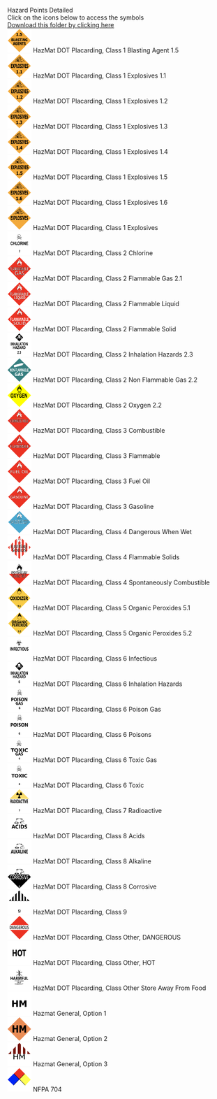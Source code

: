 Hazard Points Detailed<br>Click on the icons below to access the symbols<br><a href='https://minhaskamal.github.io/DownGit/#/home?url=https://github.com/NAPSG/DHS-Symbol-Server/tree/main/dhs-symbol/assets/icons/Hazardous%20Materials/Hazardous%20Materials'>Download this folder by clicking here</a><br><a href='https://github.com/NAPSG/DHS-Symbol-Server/raw/main/dhs-symbol/assets/icons/Hazardous%20Materials/Hazardous%20Materials/icon-JAAA.svg'><img src='icon-JAAA.svg' width='55'></a> HazMat DOT Placarding, Class 1 Blasting Agent 1.5<br><a href='https://github.com/NAPSG/DHS-Symbol-Server/raw/main/dhs-symbol/assets/icons/Hazardous%20Materials/Hazardous%20Materials/icon-JAAB.svg'><img src='icon-JAAB.svg' width='55'></a> HazMat DOT Placarding, Class 1 Explosives 1.1<br><a href='https://github.com/NAPSG/DHS-Symbol-Server/raw/main/dhs-symbol/assets/icons/Hazardous%20Materials/Hazardous%20Materials/icon-JAAC.svg'><img src='icon-JAAC.svg' width='55'></a> HazMat DOT Placarding, Class 1 Explosives 1.2<br><a href='https://github.com/NAPSG/DHS-Symbol-Server/raw/main/dhs-symbol/assets/icons/Hazardous%20Materials/Hazardous%20Materials/icon-JAAD.svg'><img src='icon-JAAD.svg' width='55'></a> HazMat DOT Placarding, Class 1 Explosives 1.3<br><a href='https://github.com/NAPSG/DHS-Symbol-Server/raw/main/dhs-symbol/assets/icons/Hazardous%20Materials/Hazardous%20Materials/icon-JAAE.svg'><img src='icon-JAAE.svg' width='55'></a> HazMat DOT Placarding, Class 1 Explosives 1.4<br><a href='https://github.com/NAPSG/DHS-Symbol-Server/raw/main/dhs-symbol/assets/icons/Hazardous%20Materials/Hazardous%20Materials/icon-JAAF.svg'><img src='icon-JAAF.svg' width='55'></a> HazMat DOT Placarding, Class 1 Explosives 1.5<br><a href='https://github.com/NAPSG/DHS-Symbol-Server/raw/main/dhs-symbol/assets/icons/Hazardous%20Materials/Hazardous%20Materials/icon-JAAG.svg'><img src='icon-JAAG.svg' width='55'></a> HazMat DOT Placarding, Class 1 Explosives 1.6<br><a href='https://github.com/NAPSG/DHS-Symbol-Server/raw/main/dhs-symbol/assets/icons/Hazardous%20Materials/Hazardous%20Materials/icon-JAAH.svg'><img src='icon-JAAH.svg' width='55'></a> HazMat DOT Placarding, Class 1 Explosives<br><a href='https://github.com/NAPSG/DHS-Symbol-Server/raw/main/dhs-symbol/assets/icons/Hazardous%20Materials/Hazardous%20Materials/icon-JAAI.svg'><img src='icon-JAAI.svg' width='55'></a> HazMat DOT Placarding, Class 2 Chlorine<br><a href='https://github.com/NAPSG/DHS-Symbol-Server/raw/main/dhs-symbol/assets/icons/Hazardous%20Materials/Hazardous%20Materials/icon-JAAJ.svg'><img src='icon-JAAJ.svg' width='55'></a> HazMat DOT Placarding, Class 2 Flammable Gas 2.1<br><a href='https://github.com/NAPSG/DHS-Symbol-Server/raw/main/dhs-symbol/assets/icons/Hazardous%20Materials/Hazardous%20Materials/icon-JAAK.svg'><img src='icon-JAAK.svg' width='55'></a> HazMat DOT Placarding, Class 2 Flammable Liquid<br><a href='https://github.com/NAPSG/DHS-Symbol-Server/raw/main/dhs-symbol/assets/icons/Hazardous%20Materials/Hazardous%20Materials/icon-JAAL.svg'><img src='icon-JAAL.svg' width='55'></a> HazMat DOT Placarding, Class 2 Flammable Solid<br><a href='https://github.com/NAPSG/DHS-Symbol-Server/raw/main/dhs-symbol/assets/icons/Hazardous%20Materials/Hazardous%20Materials/icon-JAAM.svg'><img src='icon-JAAM.svg' width='55'></a> HazMat DOT Placarding, Class 2 Inhalation Hazards 2.3<br><a href='https://github.com/NAPSG/DHS-Symbol-Server/raw/main/dhs-symbol/assets/icons/Hazardous%20Materials/Hazardous%20Materials/icon-JAAN.svg'><img src='icon-JAAN.svg' width='55'></a> HazMat DOT Placarding, Class 2 Non Flammable Gas 2.2<br><a href='https://github.com/NAPSG/DHS-Symbol-Server/raw/main/dhs-symbol/assets/icons/Hazardous%20Materials/Hazardous%20Materials/icon-JAAO.svg'><img src='icon-JAAO.svg' width='55'></a> HazMat DOT Placarding, Class 2 Oxygen 2.2<br><a href='https://github.com/NAPSG/DHS-Symbol-Server/raw/main/dhs-symbol/assets/icons/Hazardous%20Materials/Hazardous%20Materials/icon-JAAP.svg'><img src='icon-JAAP.svg' width='55'></a> HazMat DOT Placarding, Class 3 Combustible<br><a href='https://github.com/NAPSG/DHS-Symbol-Server/raw/main/dhs-symbol/assets/icons/Hazardous%20Materials/Hazardous%20Materials/icon-JAAQ.svg'><img src='icon-JAAQ.svg' width='55'></a> HazMat DOT Placarding, Class 3 Flammable<br><a href='https://github.com/NAPSG/DHS-Symbol-Server/raw/main/dhs-symbol/assets/icons/Hazardous%20Materials/Hazardous%20Materials/icon-JAAR.svg'><img src='icon-JAAR.svg' width='55'></a> HazMat DOT Placarding, Class 3 Fuel Oil<br><a href='https://github.com/NAPSG/DHS-Symbol-Server/raw/main/dhs-symbol/assets/icons/Hazardous%20Materials/Hazardous%20Materials/icon-JAAS.svg'><img src='icon-JAAS.svg' width='55'></a> HazMat DOT Placarding, Class 3 Gasoline<br><a href='https://github.com/NAPSG/DHS-Symbol-Server/raw/main/dhs-symbol/assets/icons/Hazardous%20Materials/Hazardous%20Materials/icon-JAAT.svg'><img src='icon-JAAT.svg' width='55'></a> HazMat DOT Placarding, Class 4 Dangerous When Wet<br><a href='https://github.com/NAPSG/DHS-Symbol-Server/raw/main/dhs-symbol/assets/icons/Hazardous%20Materials/Hazardous%20Materials/icon-JAAU.svg'><img src='icon-JAAU.svg' width='55'></a> HazMat DOT Placarding, Class 4 Flammable Solids<br><a href='https://github.com/NAPSG/DHS-Symbol-Server/raw/main/dhs-symbol/assets/icons/Hazardous%20Materials/Hazardous%20Materials/icon-JAAV.svg'><img src='icon-JAAV.svg' width='55'></a> HazMat DOT Placarding, Class 4 Spontaneously Combustible<br><a href='https://github.com/NAPSG/DHS-Symbol-Server/raw/main/dhs-symbol/assets/icons/Hazardous%20Materials/Hazardous%20Materials/icon-JAAW.svg'><img src='icon-JAAW.svg' width='55'></a> HazMat DOT Placarding, Class 5 Organic Peroxides 5.1<br><a href='https://github.com/NAPSG/DHS-Symbol-Server/raw/main/dhs-symbol/assets/icons/Hazardous%20Materials/Hazardous%20Materials/icon-JAAX.svg'><img src='icon-JAAX.svg' width='55'></a> HazMat DOT Placarding, Class 5 Organic Peroxides 5.2<br><a href='https://github.com/NAPSG/DHS-Symbol-Server/raw/main/dhs-symbol/assets/icons/Hazardous%20Materials/Hazardous%20Materials/icon-JAAY.svg'><img src='icon-JAAY.svg' width='55'></a> HazMat DOT Placarding, Class 6 Infectious<br><a href='https://github.com/NAPSG/DHS-Symbol-Server/raw/main/dhs-symbol/assets/icons/Hazardous%20Materials/Hazardous%20Materials/icon-JAAZ.svg'><img src='icon-JAAZ.svg' width='55'></a> HazMat DOT Placarding, Class 6 Inhalation Hazards<br><a href='https://github.com/NAPSG/DHS-Symbol-Server/raw/main/dhs-symbol/assets/icons/Hazardous%20Materials/Hazardous%20Materials/icon-JABA.svg'><img src='icon-JABA.svg' width='55'></a> HazMat DOT Placarding, Class 6 Poison Gas<br><a href='https://github.com/NAPSG/DHS-Symbol-Server/raw/main/dhs-symbol/assets/icons/Hazardous%20Materials/Hazardous%20Materials/icon-JABB.svg'><img src='icon-JABB.svg' width='55'></a> HazMat DOT Placarding, Class 6 Poisons<br><a href='https://github.com/NAPSG/DHS-Symbol-Server/raw/main/dhs-symbol/assets/icons/Hazardous%20Materials/Hazardous%20Materials/icon-JABC.svg'><img src='icon-JABC.svg' width='55'></a> HazMat DOT Placarding, Class 6 Toxic Gas<br><a href='https://github.com/NAPSG/DHS-Symbol-Server/raw/main/dhs-symbol/assets/icons/Hazardous%20Materials/Hazardous%20Materials/icon-JABD.svg'><img src='icon-JABD.svg' width='55'></a> HazMat DOT Placarding, Class 6 Toxic<br><a href='https://github.com/NAPSG/DHS-Symbol-Server/raw/main/dhs-symbol/assets/icons/Hazardous%20Materials/Hazardous%20Materials/icon-JABE.svg'><img src='icon-JABE.svg' width='55'></a> HazMat DOT Placarding, Class 7 Radioactive<br><a href='https://github.com/NAPSG/DHS-Symbol-Server/raw/main/dhs-symbol/assets/icons/Hazardous%20Materials/Hazardous%20Materials/icon-JABF.svg'><img src='icon-JABF.svg' width='55'></a> HazMat DOT Placarding, Class 8 Acids<br><a href='https://github.com/NAPSG/DHS-Symbol-Server/raw/main/dhs-symbol/assets/icons/Hazardous%20Materials/Hazardous%20Materials/icon-JABG.svg'><img src='icon-JABG.svg' width='55'></a> HazMat DOT Placarding, Class 8 Alkaline<br><a href='https://github.com/NAPSG/DHS-Symbol-Server/raw/main/dhs-symbol/assets/icons/Hazardous%20Materials/Hazardous%20Materials/icon-JABH.svg'><img src='icon-JABH.svg' width='55'></a> HazMat DOT Placarding, Class 8 Corrosive<br><a href='https://github.com/NAPSG/DHS-Symbol-Server/raw/main/dhs-symbol/assets/icons/Hazardous%20Materials/Hazardous%20Materials/icon-JABI.svg'><img src='icon-JABI.svg' width='55'></a> HazMat DOT Placarding, Class 9<br><a href='https://github.com/NAPSG/DHS-Symbol-Server/raw/main/dhs-symbol/assets/icons/Hazardous%20Materials/Hazardous%20Materials/icon-JABJ.svg'><img src='icon-JABJ.svg' width='55'></a> HazMat DOT Placarding, Class Other, DANGEROUS<br><a href='https://github.com/NAPSG/DHS-Symbol-Server/raw/main/dhs-symbol/assets/icons/Hazardous%20Materials/Hazardous%20Materials/icon-JABK.svg'><img src='icon-JABK.svg' width='55'></a> HazMat DOT Placarding, Class Other, HOT<br><a href='https://github.com/NAPSG/DHS-Symbol-Server/raw/main/dhs-symbol/assets/icons/Hazardous%20Materials/Hazardous%20Materials/icon-JABL.svg'><img src='icon-JABL.svg' width='55'></a> HazMat DOT Placarding, Class Other Store Away From Food<br><a href='https://github.com/NAPSG/DHS-Symbol-Server/raw/main/dhs-symbol/assets/icons/Hazardous%20Materials/Hazardous%20Materials/icon-JABM.svg'><img src='icon-JABM.svg' width='55'></a> Hazmat General, Option 1<br><a href='https://github.com/NAPSG/DHS-Symbol-Server/raw/main/dhs-symbol/assets/icons/Hazardous%20Materials/Hazardous%20Materials/icon-JABN.svg'><img src='icon-JABN.svg' width='55'></a> Hazmat General, Option 2<br><a href='https://github.com/NAPSG/DHS-Symbol-Server/raw/main/dhs-symbol/assets/icons/Hazardous%20Materials/Hazardous%20Materials/icon-JABO.svg'><img src='icon-JABO.svg' width='55'></a> Hazmat General, Option 3<br><a href='https://github.com/NAPSG/DHS-Symbol-Server/raw/main/dhs-symbol/assets/icons/Hazardous%20Materials/Hazardous%20Materials/icon-JABP.svg'><img src='icon-JABP.svg' width='55'></a> NFPA 704<br>